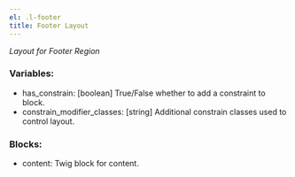 ```yaml
---
el: .l-footer
title: Footer Layout
---
```

_Layout for Footer Region_

### Variables:
* has_constrain: [boolean] True/False whether to add a constraint to block.
* constrain_modifier_classes: [string] Additional constrain classes used to control layout.

### Blocks:
* content: Twig block for content.

